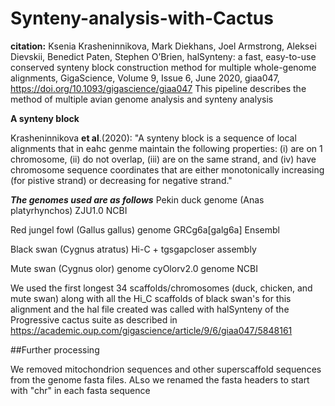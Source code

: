 # Synteny-analysis-with-Cactus
__citation:__
Ksenia Krasheninnikova, Mark Diekhans, Joel Armstrong, Aleksei Dievskii, Benedict Paten, Stephen O’Brien, halSynteny: a fast, easy-to-use conserved synteny block construction method for multiple whole-genome alignments, GigaScience, Volume 9, Issue 6, June 2020, giaa047, https://doi.org/10.1093/gigascience/giaa047
This pipeline describes the method of multiple avian genome analysis and synteny analysis 

__A synteny block__

Krasheninnikova __et al__.(2020): "A synteny block is a sequence of local alignments that in eahc genme maintain the following properties: (i) are on 1 chromosome, (ii) do not overlap, (iii) are on the same strand, and (iv) have chromosome sequence coordinates that are either monotonically increasing (for pistive strand) or decreasing for negative strand."

***The genomes used are as follows***
Pekin duck genome (Anas platyrhynchos) ZJU1.0 NCBI

Red jungel fowl (Gallus gallus) genome GRCg6a[galg6a] Ensembl

Black swan (Cygnus atratus) Hi-C + tgsgapcloser assembly

Mute swan (Cygnus olor) genome cyOlorv2.0 genome NCBI

We used the first longest 34 scaffolds/chromosomes (duck, chicken, and mute swan) along with all the Hi_C scaffolds of black swan's for this alignment and the hal file created was called with halSynteny of the Progressive cactus suite as described in https://academic.oup.com/gigascience/article/9/6/giaa047/5848161

##Further processing

We removed mitochondrion sequences and other superscaffold sequences from the genome fasta files.
ALso we renamed the fasta headers to start with "chr" in each fasta sequence 
